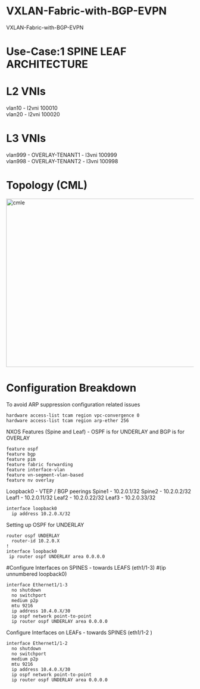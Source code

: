 # VXLAN-Fabric-with-BGP-EVPN
VXLAN-Fabric-with-BGP-EVPN

# Use-Case:1 SPINE LEAF ARCHITECTURE 

# L2 VNIs
vlan10 - l2vni 100010  
vlan20 - l2vni 100020   

# L3 VNIs
vlan999 - OVERLAY-TENANT1 - l3vni 100999  
vlan998 - OVERLAY-TENANT2 - l3vni 100998  

# Topology (CML)

<img width="1058" height="452" alt="cmle" src="https://github.com/user-attachments/assets/b8c16e11-f85b-4346-9f1c-fc6796e4d3b1" />

# Configuration Breakdown 

To avoid ARP suppression configuration related issues

```
hardware access-list tcam region vpc-convergence 0
hardware access-list tcam region arp-ether 256 
```

NXOS Features (Spine and Leaf) - OSPF is for UNDERLAY and BGP is for OVERLAY
```
feature ospf
feature bgp
feature pim
feature fabric forwarding
feature interface-vlan
feature vn-segment-vlan-based
feature nv overlay
```

Loopback0 - VTEP / BGP peerings
Spine1 - 10.2.0.1/32
Spine2 - 10.2.0.2/32
Leaf1 - 10.2.0.11/32
Leaf2 - 10.2.0.22/32
Leaf3 - 10.2.0.33/32

```
interface loopback0
  ip address 10.2.0.X/32
```
Setting up OSPF for UNDERLAY 
```
router ospf UNDERLAY
  router-id 10.2.0.X
!
interface loopback0
 ip router ospf UNDERLAY area 0.0.0.0 
```
#Configure Interfaces on SPINES - towards LEAFS (eth1/1-3)
#(ip unnumbered loopback0)
```
interface Ethernet1/1-3
  no shutdown
  no switchport
  medium p2p
  mtu 9216
  ip address 10.4.0.X/30
  ip ospf network point-to-point
  ip router ospf UNDERLAY area 0.0.0.0
```

Configure Interfaces on LEAFs - towards SPINES (eth1/1-2 )
```
interface Ethernet1/1-2
  no shutdown
  no switchport
  medium p2p
  mtu 9216
  ip address 10.4.0.X/30
  ip ospf network point-to-point
  ip router ospf UNDERLAY area 0.0.0.0
```


